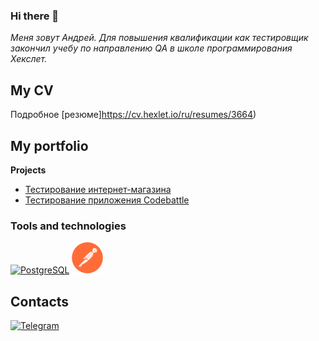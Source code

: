 ### Hi there 👋

<!--
**Retroman95/Retroman95** is a ✨ _special_ ✨ repository because its `README.md` (this file) appears on your GitHub profile.

Here are some ideas to get you started:

- 🔭 I’m currently working on ...
- 🌱 I’m currently learning ...
- 👯 I’m looking to collaborate on ...
- 🤔 I’m looking for help with ...
- 💬 Ask me about ...
- 📫 How to reach me: ...
- 😄 Pronouns: ...
- ⚡ Fun fact: ...
-->
_Меня зовут Андрей. Для повышения квалификации как тестировщик закончил учебу по направлению QA в школе программирования Хекслет._
## My CV
Подробное [резюме]https://cv.hexlet.io/ru/resumes/3664)

## My portfolio
**Projects**
  * [Тестирование интернет-магазина](https://github.com/Retroman95/qa-engineer-project-84)
  * [Тестирование приложения Codebattle](https://github.com/Retroman95/qa-engineer-project-85)

### Tools and technologies

<p align="left">
<a href="https://www.postgresql.org/" target="_blank" rel="noreferrer"><img src="https://raw.githubusercontent.com/danielcranney/readme-generator/main/public/icons/skills/postgresql-colored.svg" width="50" height="50" alt="PostgreSQL" /></a>
<a href="https://www.postman.com/">
<img src="https://github.com/qajenna/qajenna/blob/main/icons/Postman.png" alt="Postman" width="50" height="50" /> </a>

## Contacts
[![Telegram](https://img.shields.io/badge/Telegram-2CA5E0?style=for-the-badge&logo=telegram&logoColor=white)](https://t.me/Retroman95)
